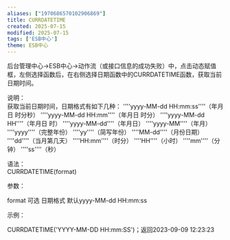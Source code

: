 ```yaml
---
aliases: ["1970686570102906869"]
title: CURRDATETIME
created: 2025-07-15
modified: 2025-07-15
tags: ['ESB中心']
theme: ESB中心
---
```


后台管理中心->ESB中心->动作流（或接口信息的成功失败）中，点击动态赋值框，左侧选择函数后，在右侧选择日期函数中的CURRDATETIME函数，获取当前日期时间。

说明：  
获取当前日期时间，日期格式有如下几种： ''''yyyy-MM-dd HH:mm:ss''''（年月日 时分秒） ''''yyyy-MM-dd HH:mm''''（年月日 时分） ''''yyyy-MM-dd HH''''（年月日 时） ''''yyyy-MM-dd''''（年月日） ''''yyyy-MM''''（年月） ''''yyyy''''（完整年份） ''''yy''''（简写年份） ''''MM-dd''''（月份日期） ''''dd''''（当月第几天） ''''HH:mm''''（时分） ''''HH''''（小时） ''''mm''''（分钟） ''''ss''''（秒）

语法：  
CURRDATETIME(format)  

参数：

format 可选 日期格式 默认yyyy-MM-dd HH:mm:ss

示例：

CURRDATETIME('YYYY-MM-DD HH:mm:SS')；返回2023-09-09 12:23:23